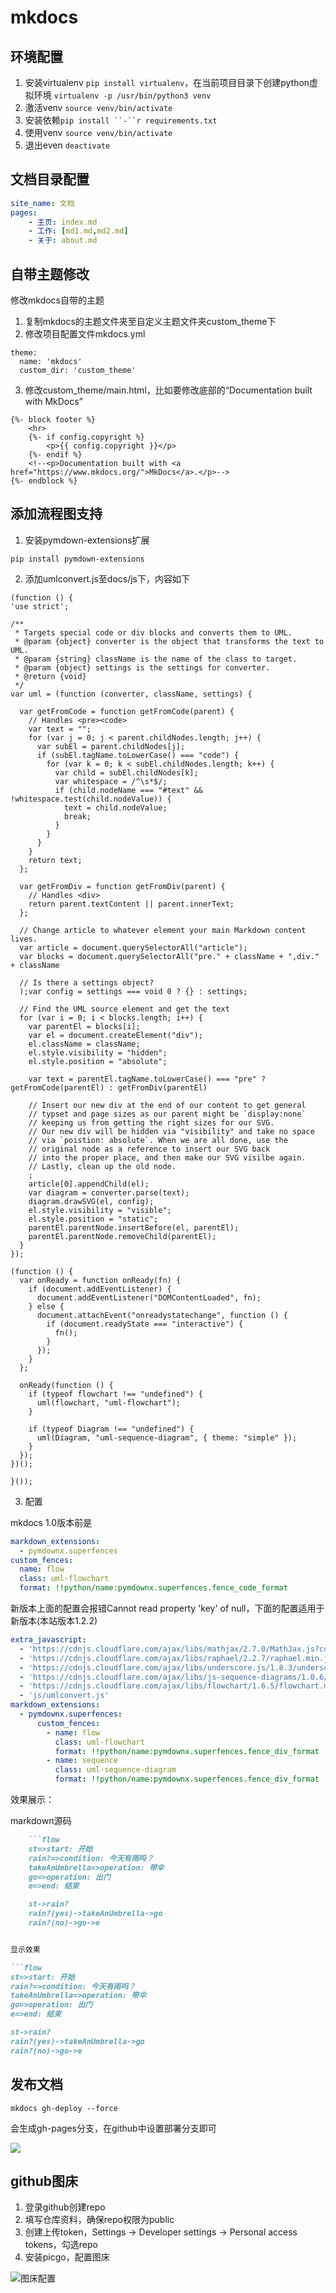 # mkdocs

## 环境配置

1. 安装virtualenv `pip install virtualenv`，在当前项目目录下创建python虚拟环境 `virtualenv -p /usr/bin/python3 venv`
2. 激活venv `source venv/bin/activate`
3. 安装依赖`pip install ``-``r requirements.txt`
4. 使用venv `source venv/bin/activate`
5. 退出even `deactivate`

>

## 文档目录配置

```yaml
site_name: 文档
pages:
    - 主页: index.md
    - 工作: [md1.md,md2.md]
    - 关于: about.md
```

## 自带主题修改

修改mkdocs自带的主题

1. 复制mkdocs的主题文件夹至自定义主题文件夹custom_theme下
2. 修改项目配置文件mkdocs.yml

```shell
theme:
  name: 'mkdocs'
  custom_dir: 'custom_theme'
```

3. 修改custom_theme/main.html，比如要修改底部的“Documentation built with MkDocs”

```shell
{%- block footer %}
    <hr>
    {%- if config.copyright %}
        <p>{{ config.copyright }}</p>
    {%- endif %}
    <!--<p>Documentation built with <a href="https://www.mkdocs.org/">MkDocs</a>.</p>-->
{%- endblock %}
```

## 添加流程图支持

1. 安装pymdown-extensions扩展

```shell
pip install pymdown-extensions
```

2. 添加umlconvert.js至docs/js下，内容如下

```
(function () {
'use strict';

/**
 * Targets special code or div blocks and converts them to UML.
 * @param {object} converter is the object that transforms the text to UML.
 * @param {string} className is the name of the class to target.
 * @param {object} settings is the settings for converter.
 * @return {void}
 */
var uml = (function (converter, className, settings) {

  var getFromCode = function getFromCode(parent) {
    // Handles <pre><code>
    var text = "";
    for (var j = 0; j < parent.childNodes.length; j++) {
      var subEl = parent.childNodes[j];
      if (subEl.tagName.toLowerCase() === "code") {
        for (var k = 0; k < subEl.childNodes.length; k++) {
          var child = subEl.childNodes[k];
          var whitespace = /^\s*$/;
          if (child.nodeName === "#text" && !whitespace.test(child.nodeValue)) {
            text = child.nodeValue;
            break;
          }
        }
      }
    }
    return text;
  };

  var getFromDiv = function getFromDiv(parent) {
    // Handles <div>
    return parent.textContent || parent.innerText;
  };

  // Change article to whatever element your main Markdown content lives.
  var article = document.querySelectorAll("article");
  var blocks = document.querySelectorAll("pre." + className + ",div." + className

  // Is there a settings object?
  );var config = settings === void 0 ? {} : settings;

  // Find the UML source element and get the text
  for (var i = 0; i < blocks.length; i++) {
    var parentEl = blocks[i];
    var el = document.createElement("div");
    el.className = className;
    el.style.visibility = "hidden";
    el.style.position = "absolute";

    var text = parentEl.tagName.toLowerCase() === "pre" ? getFromCode(parentEl) : getFromDiv(parentEl)

    // Insert our new div at the end of our content to get general
    // typset and page sizes as our parent might be `display:none`
    // keeping us from getting the right sizes for our SVG.
    // Our new div will be hidden via "visibility" and take no space
    // via `poistion: absolute`. When we are all done, use the
    // original node as a reference to insert our SVG back
    // into the proper place, and then make our SVG visilbe again.
    // Lastly, clean up the old node.
    ;
    article[0].appendChild(el);
    var diagram = converter.parse(text);
    diagram.drawSVG(el, config);
    el.style.visibility = "visible";
    el.style.position = "static";
    parentEl.parentNode.insertBefore(el, parentEl);
    parentEl.parentNode.removeChild(parentEl);
  }
});

(function () {
  var onReady = function onReady(fn) {
    if (document.addEventListener) {
      document.addEventListener("DOMContentLoaded", fn);
    } else {
      document.attachEvent("onreadystatechange", function () {
        if (document.readyState === "interactive") {
          fn();
        }
      });
    }
  };

  onReady(function () {
    if (typeof flowchart !== "undefined") {
      uml(flowchart, "uml-flowchart");
    }

    if (typeof Diagram !== "undefined") {
      uml(Diagram, "uml-sequence-diagram", { theme: "simple" });
    }
  });
})();

}());
```

3. 配置

mkdocs 1.0版本前是

```yaml
markdown_extensions:
  - pymdownx.superfences
custom_fences:
  name: flow
  class: uml-flowchart
  format: !!python/name:pymdownx.superfences.fence_code_format
```

新版本上面的配置会报错Cannot read property 'key' of null，下面的配置适用于新版本(本站版本1.2.2)

```yaml
extra_javascript:
  - 'https://cdnjs.cloudflare.com/ajax/libs/mathjax/2.7.0/MathJax.js?config=TeX-MML-AM_CHTML'
  - 'https://cdnjs.cloudflare.com/ajax/libs/raphael/2.2.7/raphael.min.js'
  - 'https://cdnjs.cloudflare.com/ajax/libs/underscore.js/1.8.3/underscore-min.js'
  - 'https://cdnjs.cloudflare.com/ajax/libs/js-sequence-diagrams/1.0.6/sequence-diagram-min.js'
  - 'https://cdnjs.cloudflare.com/ajax/libs/flowchart/1.6.5/flowchart.min.js'
  - 'js/umlconvert.js'
markdown_extensions:
  - pymdownx.superfences:
      custom_fences:
        - name: flow
          class: uml-flowchart
          format: !!python/name:pymdownx.superfences.fence_div_format
        - name: sequence
          class: uml-sequence-diagram
          format: !!python/name:pymdownx.superfences.fence_div_format
```

效果展示：

markdown源码

```markdown
    ```flow
    st=>start: 开始
    rain?=>condition: 今天有雨吗？
    takeAnUmbrella=>operation: 带伞
    go=>operation: 出门
    e=>end: 结束

    st->rain?
    rain?(yes)->takeAnUmbrella->go
    rain?(no)->go->e
```
```markdown

显示效果

```flow
st=>start: 开始
rain?=>condition: 今天有雨吗？
takeAnUmbrella=>operation: 带伞
go=>operation: 出门
e=>end: 结束

st->rain?
rain?(yes)->takeAnUmbrella->go
rain?(no)->go->e
```

## 发布文档

```shell
mkdocs gh-deploy --force
```

会生成gh-pages分支，在github中设置部署分支即可

![](https://chenpenghuan.github.io/files/20210817_185324_image.png)

## github图床

1. 登录github创建repo
2. 填写仓库资料，确保repo权限为public
3. 创建上传token，Settings -> Developer settings -> Personal access tokens，勾选repo
4. 安装picgo，配置图床

![图床配置](http://chenpenghuan.github.io/files/20230416153510.png)
